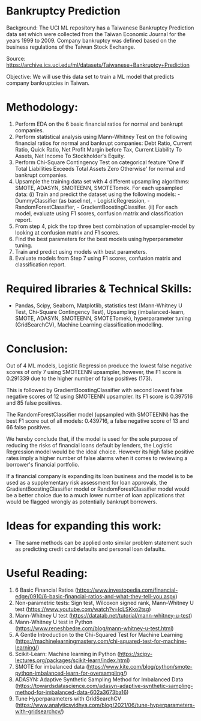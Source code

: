 # Bankruptcy Prediction
Background: The UCI ML repository has a Taiwanese Bankruptcy Prediction data set which were collected from the Taiwan Economic Journal for the years 1999 to 2009. Company bankruptcy was defined based on the business regulations of the Taiwan Stock Exchange.

Source: https://archive.ics.uci.edu/ml/datasets/Taiwanese+Bankruptcy+Prediction

Objective: We will use this data set to train a ML model that predicts company bankruptcies in Taiwan. 

# Methodology:
1) Perform EDA on the 6 basic financial ratios for normal and bankrupt companies.
2) Perform statistical analysis using Mann-Whitney Test on the following financial ratios for normal and bankrupt companies: Debt Ratio, Current Ratio, Quick Ratio, Net Profit Margin before Tax, Current Liability To Assets, Net Income To Stockholder's Equity.
3) Perform Chi-Square Contingency Test on categorical feature 'One If Total Liabilities Exceeds Total Assets Zero Otherwise' for normal and bankrupt companies.
4) Upsample the training data set with 4 different upsampling algorithms: SMOTE, ADASYN, SMOTEENN, SMOTETomek. For each upsampled data:
    (i) Train and predict the dataset using the following models: 
        - DummyClassifier (as baseline), 
        - LogisticRegression, 
        - RandomForestClassifier, 
        - GradientBoostingClassifer. 
    (ii) For each model, evaluate using F1 scores, confusion matrix and classification report.
5) From step 4, pick the top three best combination of upsampler-model by looking at confusion matrix and F1 scores.    
6) Find the best parameters for the best models using hyperparameter tuning.
7) Train and predict using models with best parameters.
8) Evaluate models from Step 7 using F1 scores, confusion matrix and classification report.

# Required libraries & Technical Skills: 
- Pandas, Scipy, Seaborn, Matplotlib, statistics test (Mann-Whitney U Test, Chi-Square Contingency Test), Upsampling (imbalanced-learn, SMOTE, ADASYN, SMOTEENN, SMOTETomek), hyperparameter tuning (GridSearchCV), Machine Learning classification modelling. 

# Conclusion:
Out of 4 ML models, Logistic Regression produce the lowest false negative scores of only 7 using SMOTEENN upsampler, however, the F1 score is 0.291339 due to the higher number of false positives (173).

This is followed by GradientBoostingClassifier with second lowest false negative scores of 12 using SMOTEENN upsampler. Its F1 score is 0.397516 and 85 false positives.

The RandomForestClassifier model (upsampled with SMOTEENN) has the best F1 score out of all models: 0.439716, a false negative score of 13 and 66 false positives.

We hereby conclude that, if the model is used for the sole purpose of reducing the risks of financial loans default by lenders, the Logistic Regression model would be the ideal choice. However its high false positive rates imply a higher number of false alarms when it comes to reviewing a borrower's financial portfolio.

If a financial company is expanding its loan business and the model is to be used as a supplementary risk assessment for loan approvals, the GradientBoostingClassifier model or RandomForestClassifier model would be a better choice due to a much lower number of loan applications that would be flagged wrongly as potentially bankrupt borrowers. 

# Ideas for expanding this work:
- The same methods can be applied onto similar problem statement such as predicting credit card defaults and personal loan defaults.

# Useful Reading:
1) 6 Basic Financial Ratios (https://www.investopedia.com/financial-edge/0910/6-basic-financial-ratios-and-what-they-tell-you.aspx)
2) Non-parametric tests: Sign test, Wilcoxon signed rank, Mann-Whitney U test (https://www.youtube.com/watch?v=IcLSKko2tsg)
3) Mann-Whitney U test (https://datatab.net/tutorial/mann-whitney-u-test)
4) Mann-Whitney U test in Python (https://www.reneshbedre.com/blog/mann-whitney-u-test.html)
5) A Gentle Introduction to the Chi-Squared Test for Machine Learning (https://machinelearningmastery.com/chi-squared-test-for-machine-learning/)
6) Scikit-Learn: Machine learning in Python (https://scipy-lectures.org/packages/scikit-learn/index.html)
7) SMOTE for imbalanced data (https://www.kite.com/blog/python/smote-python-imbalanced-learn-for-oversampling/)
8) ADASYN: Adaptive Synthetic Sampling Method for Imbalanced Data (https://towardsdatascience.com/adasyn-adaptive-synthetic-sampling-method-for-imbalanced-data-602a3673ba16)
9) Tune Hyperparameters with GridSearchCV (https://www.analyticsvidhya.com/blog/2021/06/tune-hyperparameters-with-gridsearchcv/)
